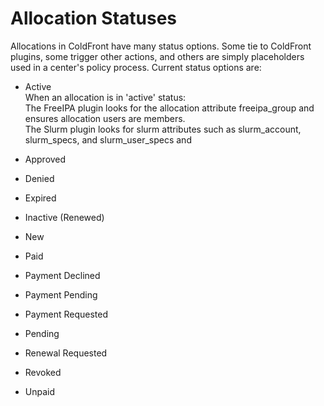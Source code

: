 # Allocation Statuses

Allocations in ColdFront have many status options.  Some tie to ColdFront plugins, some trigger other actions, and others are simply placeholders used in a center's policy process.  Current status options are:

- Active  
When an allocation is in 'active' status:  
The FreeIPA plugin looks for the allocation attribute freeipa_group and ensures allocation users are members.  
The Slurm plugin looks for slurm attributes such as slurm_account, slurm_specs, and slurm_user_specs and 

- Approved  
- Denied  
- Expired  
- Inactive (Renewed)  
- New  
- Paid  
- Payment Declined  
- Payment Pending  
- Payment Requested  
- Pending  
- Renewal Requested  
- Revoked  
- Unpaid  
